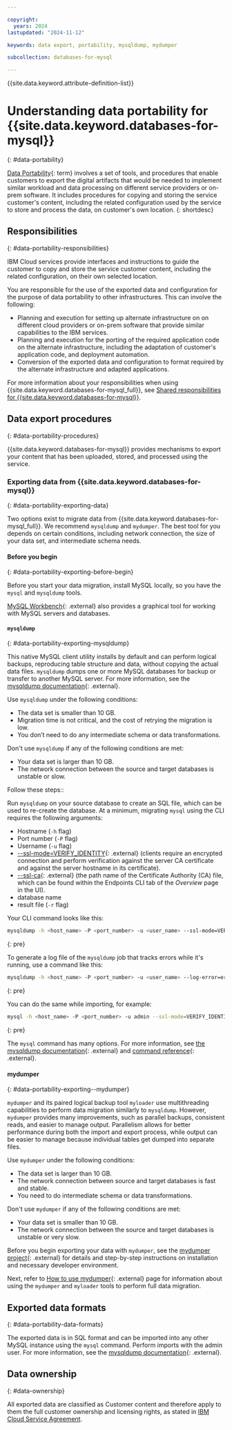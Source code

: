 ```yaml
---

copyright:
  years: 2024
lastupdated: "2024-11-12"

keywords: data export, portability, mysqldump, mydumper

subcollection: databases-for-mysql

---
```


{{site.data.keyword.attribute-definition-list}}



# Understanding data portability for {{site.data.keyword.databases-for-mysql}}
{: #data-portability}

[Data Portability](#x2113280){: term} involves a set of tools, and procedures that enable customers to export the digital artifacts that would be needed to implement similar workload and data processing on different service providers or on-prem software. It includes procedures for copying and storing the service customer's content, including the related configuration used by the service to store and process the data, on customer's own location.
{: shortdesc}

## Responsibilities
{: #data-portability-responsibilities}

IBM Cloud services provide interfaces and instructions to guide the customer to copy and store the service customer content, including the related configuration, on their own selected location.

You are responsible for the use of the exported data and configuration for the purpose of data portability to other infrastructures. This can involve the following:

- Planning and execution for setting up alternate infrastructure on on different cloud providers or on-prem software that provide similar capabilities to the IBM services.
- Planning and execution for the porting of the required application code on the alternate infrastructure, including the adaptation of customer's application code, and deployment automation.
- Conversion of the exported data and configuration to format required by the alternate infrastructure and adapted applications.

For more information about your responsibilities when using {{site.data.keyword.databases-for-mysql_full}}, see [Shared responsibilities for {{site.data.keyword.databases-for-mysql}}](/docs/cloud-databases?topic=cloud-databases-responsibilities-cloud-databases).

## Data export procedures
{: #data-portability-procedures}

{{site.data.keyword.databases-for-mysql}} provides mechanisms to export your content that has been uploaded, stored, and processed using the service.

### Exporting data from {{site.data.keyword.databases-for-mysql}}
{: #data-portability-exporting-data}

Two options exist to migrate data from {{site.data.keyword.databases-for-mysql_full}}. We recommend  `mysqldump` and `mydumper`. The best tool for you depends on certain conditions, including network connection, the size of your data set, and intermediate schema needs. 

#### Before you begin
{: #data-portability-exporting-before-begin}

Before you start your data migration, install MySQL locally, so you have the `mysql` and `mysqldump` tools. 

[MySQL Workbench](https://dev.mysql.com/doc/workbench/en/wb-admin-export-import-management.html){: .external} also provides a graphical tool for working with MySQL servers and databases. 

#### `mysqldump`
{: #data-portability-exporting-mysqldump}

This native MySQL client utility installs by default and can perform logical backups, reproducing table structure and data, without copying the actual data files. `mysqldump` dumps one or more MySQL databases for backup or transfer to another MySQL server. For more information, see the [mysqldump documentation](https://dev.mysql.com/doc/refman/8.0/en/mysqldump.html){: .external}.

Use `mysqldump` under the following conditions:

- The data set is smaller than 10 GB. 
- Migration time is not critical, and the cost of retrying the migration is low.
- You don’t need to do any intermediate schema or data transformations.

Don't use `mysqldump` if any of the following conditions are met:

- Your data set is larger than 10 GB. 
- The network connection between the source and target databases is unstable or slow.

Follow these steps::

Run `mysqldump` on your source database to create an SQL file, which can be used to re-create the database. At a minimum, migrating `mysql` using the CLI requires the following arguments:

- Hostname (`-h` flag)
- Port number (`-P` flag)
- Username (`-u` flag) 
- [--ssl-mode=VERIFY_IDENTITY](https://dev.mysql.com/doc/refman/8.0/en/connection-options.html#option_general_ssl-mode){: .external} (clients require an encrypted connection and perform verification against the server CA certificate and against the server hostname in its certificate).
- [--ssl-ca](https://dev.mysql.com/doc/refman/8.0/en/connection-options.html#option_general_ssl-ca){: .external} (the path name of the Certificate Authority (CA) file, which can be found within the Endpoints CLI tab of the *Overview* page in the UI).
- database name
- result file (`-r` flag) 

Your CLI command looks like this:

```sh
mysqldump -h <host_name> -P <port_number> -u <user_name> --ssl-mode=VERIFY_IDENTITY --ssl-ca=mysql.crt --set-gtid-purged=OFF -p <database_name> -r dump.sql
```
{: pre}

To generate a log file of the `mysqldump` job that tracks errors while it's running, use a command like this:

```sh
mysqldump -h <host_name> -P <port_number> -u <user_name> --log-error=error.log --ssl-mode=VERIFY_IDENTITY --ssl-ca=mysql.crt --set-gtid-purged=OFF -p ibmclouddb -r dump.sql 
```
{: pre}

You can do the same while importing, for example:

```sh
mysql -h <host_name> -P <port_number> -u admin --ssl-mode=VERIFY_IDENTITY --ssl-ca=mysql.crt -p ibmclouddb < dump.sql > import_logfile.log
```
{: pre}

The `mysql` command has many options. For more information, see [the mysqldump documentation](https://dev.mysql.com/doc/refman/8.0/en/mysqldump.html#mysqldump-syntax){: .external} and [command reference](https://dev.mysql.com/doc/refman/8.0/en/mysqldump.html#mysqldump-option-summary){: .external}.

#### mydumper
{: #data-portability-exporting--mydumper}

`mydumper` and its paired logical backup tool `myloader` use multithreading capabilities to perform data migration similarly to `mysqldump`. However, `mydumper` provides many improvements, such as parallel backups, consistent reads, and easier to manage output. Parallelism allows for better performance during both the import and export process, while output can be easier to manage because individual tables get dumped into separate files. 

Use `mydumper` under the following conditions:

- The data set is larger than 10 GB. 
- The network connection between source and target databases is fast and stable.
- You need to do intermediate schema or data transformations.

Don't use `mydumper` if any of the following conditions are met:

- Your data set is smaller than 10 GB. 
- The network connection between the source and target databases is unstable or very slow.

Before you begin exporting your data with `mydumper`, see the [mydumper project](https://github.com/maxbube/mydumper){: .external} for details and step-by-step instructions on installation and necessary developer environment.

Next, refer to [How to use mydumper](https://github.com/mydumper/mydumper#how-to-use-mydumper){: .external} page for information about using the `mydumper` and `myloader` tools to perform full data migration.

## Exported data formats
{: #data-portability-data-formats}

The exported data is in SQL format and can be imported into any other MySQL instance using the `mysql` command. Perform imports with the admin user. For more information, see the [mysqldump documentation](https://dev.mysql.com/doc/refman/8.0/en/mysqldump.html){: .external}.

## Data ownership
{: #data-ownership}

All exported data are classified as Customer content and therefore apply to them the full customer ownership and licensing rights, as stated in [IBM Cloud Service Agreement](https://www.ibm.com/terms/?id=Z126-6304_WS).
